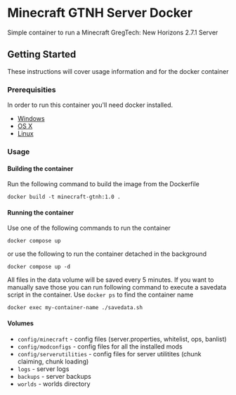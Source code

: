 # Minecraft GTNH Server Docker

Simple container to run a Minecraft GregTech: New Horizons 2.7.1 Server

## Getting Started

These instructions will cover usage information and for the docker container 

### Prerequisities


In order to run this container you'll need docker installed.

* [Windows](https://docs.docker.com/windows/started)
* [OS X](https://docs.docker.com/mac/started/)
* [Linux](https://docs.docker.com/linux/started/)

### Usage

#### Building the container

Run the following command to build the image from the Dockerfile

```shell
docker build -t minecraft-gtnh:1.0 .
```

#### Running the container

Use one of the following commands to run the container

```shell
docker compose up
```
or use the following to run the container detached in the background
```shell
docker compose up -d
```

All files in the data volume will be saved every 5 minutes. If you want to manually save those you can run following command to execute a savedata script in the container.
Use `docker ps` to find the container name

```shell
docker exec my-container-name ./savedata.sh
```

#### Volumes

* `config/minecraft` - config files (server.properties, whitelist, ops, banlist)
* `config/modconfigs` - config files for all the installed mods
* `config/serverutilities` - config files for server utilitites (chunk claiming, chunk loading)
* `logs` - server logs
* `backups` - server backups
* `worlds` - worlds directory